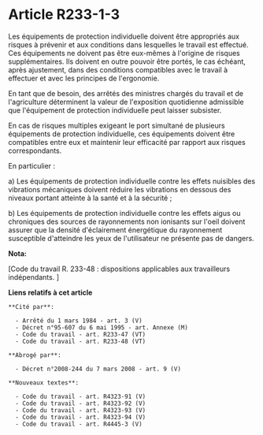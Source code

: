 # Article R233-1-3

Les équipements de protection individuelle doivent être appropriés aux risques à prévenir et aux conditions dans lesquelles
le travail est effectué. Ces équipements ne doivent pas être eux-mêmes à l'origine de risques supplémentaires. Ils doivent en
outre pouvoir être portés, le cas échéant, après ajustement, dans des conditions compatibles avec le travail à effectuer et
avec les principes de l'ergonomie.

En tant que de besoin, des arrêtés des ministres chargés du travail et de l'agriculture déterminent la valeur de l'exposition
quotidienne admissible que l'équipement de protection individuelle peut laisser subsister.

En cas de risques multiples exigeant le port simultané de plusieurs équipements de protection individuelle, ces équipements
doivent être compatibles entre eux et maintenir leur efficacité par rapport aux risques correspondants.

En particulier :

a) Les équipements de protection individuelle contre les effets nuisibles des vibrations mécaniques doivent réduire les
vibrations en dessous des niveaux portant atteinte à la santé et à la sécurité ;

b) Les équipements de protection individuelle contre les effets aigus ou chroniques des sources de rayonnements non ionisants
sur l'oeil doivent assurer que la densité d'éclairement énergétique du rayonnement susceptible d'atteindre les yeux de
l'utilisateur ne présente pas de dangers.

**Nota:**

[Code du travail R. 233-48 : dispositions applicables aux travailleurs indépendants. ]

**Liens relatifs à cet article**

	**Cité par**:

	  - Arrêté du 1 mars 1984 - art. 3 (V)
	  - Décret n°95-607 du 6 mai 1995 - art. Annexe (M)
	  - Code du travail - art. R233-47 (VT)
	  - Code du travail - art. R233-48 (VT)

	**Abrogé par**:

	  - Décret n°2008-244 du 7 mars 2008 - art. 9 (V)

	**Nouveaux textes**:

	  - Code du travail - art. R4323-91 (V)
	  - Code du travail - art. R4323-92 (V)
	  - Code du travail - art. R4323-93 (V)
	  - Code du travail - art. R4323-94 (V)
	  - Code du travail - art. R4445-3 (V)
